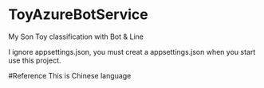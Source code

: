 # ToyAzureBotService
My Son Toy classification with Bot & Line

I ignore appsettings.json, you must creat a appsettings.json when you start use this project.

#Reference
This is Chinese language
